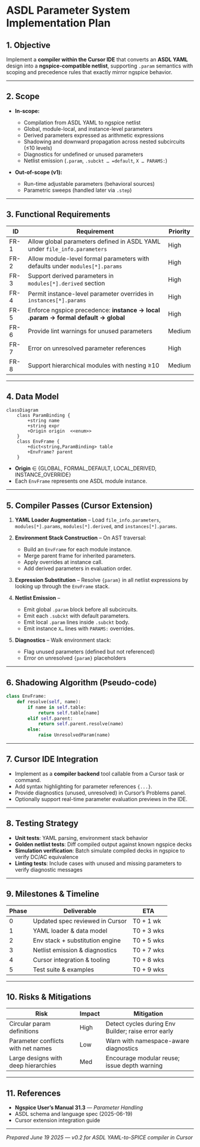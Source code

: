 # ASDL Parameter System Implementation Plan

## 1. Objective

Implement a **compiler within the Cursor IDE** that converts an **ASDL YAML** design into a **ngspice-compatible netlist**, supporting `.param` semantics with scoping and precedence rules that exactly mirror ngspice behavior.

---

## 2. Scope

* **In-scope:**

  * Compilation from ASDL YAML to ngspice netlist
  * Global, module-local, and instance-level parameters
  * Derived parameters expressed as arithmetic expressions
  * Shadowing and downward propagation across nested subcircuits (≤10 levels)
  * Diagnostics for undefined or unused parameters
  * Netlist emission (`.param`, `.subckt … =default`, `X … PARAMS:`)
* **Out-of-scope (v1):**

  * Run-time adjustable parameters (behavioral sources)
  * Parametric sweeps (handled later via `.step`)

---

## 3. Functional Requirements

| ID   | Requirement                                                                       | Priority |
| ---- | --------------------------------------------------------------------------------- | -------- |
| FR-1 | Allow global parameters defined in ASDL YAML under `file_info.parameters`         | High     |
| FR-2 | Allow module-level formal parameters with defaults under `modules[*].params`      | High     |
| FR-3 | Support derived parameters in `modules[*].derived` section                        | High     |
| FR-4 | Permit instance-level parameter overrides in `instances[*].params`                | High     |
| FR-5 | Enforce ngspice precedence: **instance → local .param → formal default → global** | High     |
| FR-6 | Provide lint warnings for unused parameters                                       | Medium   |
| FR-7 | Error on unresolved parameter references                                          | High     |
| FR-8 | Support hierarchical modules with nesting ≥10                                     | Medium   |

---

## 4. Data Model

```mermaid
classDiagram
    class ParamBinding {
        +string name
        +string expr
        +Origin origin  <<enum>>
    }
    class EnvFrame {
        +dict<string,ParamBinding> table
        +EnvFrame? parent
    }
```

* **Origin** ∈ {GLOBAL, FORMAL\_DEFAULT, LOCAL\_DERIVED, INSTANCE\_OVERRIDE}
* Each `EnvFrame` represents one ASDL module instance.

---

## 5. Compiler Passes (Cursor Extension)

1. **YAML Loader Augmentation** – Load `file_info.parameters`, `modules[*].params`, `modules[*].derived`, and `instances[*].params`.
2. **Environment Stack Construction** – On AST traversal:

   * Build an `EnvFrame` for each module instance.
   * Merge parent frame for inherited parameters.
   * Apply overrides at instance call.
   * Add derived parameters in evaluation order.
3. **Expression Substitution** – Resolve `{param}` in all netlist expressions by looking up through the `EnvFrame` stack.
4. **Netlist Emission** –

   * Emit global `.param` block before all subcircuits.
   * Emit each `.subckt` with default parameters.
   * Emit local `.param` lines inside `.subckt` body.
   * Emit instance `X…` lines with `PARAMS:` overrides.
5. **Diagnostics** – Walk environment stack:

   * Flag unused parameters (defined but not referenced)
   * Error on unresolved `{param}` placeholders

---

## 6. Shadowing Algorithm (Pseudo-code)

```python
class EnvFrame:
    def resolve(self, name):
        if name in self.table:
            return self.table[name]
        elif self.parent:
            return self.parent.resolve(name)
        else:
            raise UnresolvedParam(name)
```

---

## 7. Cursor IDE Integration

* Implement as a **compiler backend** tool callable from a Cursor task or command.
* Add syntax highlighting for parameter references `{...}`.
* Provide diagnostics (unused, unresolved) in Cursor’s Problems panel.
* Optionally support real-time parameter evaluation previews in the IDE.

---

## 8. Testing Strategy

* **Unit tests**: YAML parsing, environment stack behavior
* **Golden netlist tests**: Diff compiled output against known ngspice decks
* **Simulation verification**: Batch simulate compiled decks in ngspice to verify DC/AC equivalence
* **Linting tests**: Include cases with unused and missing parameters to verify diagnostic messages

---

## 9. Milestones & Timeline

| Phase | Deliverable                     | ETA        |
| ----- | ------------------------------- | ---------- |
| 0     | Updated spec reviewed in Cursor | T0 + 1 wk  |
| 1     | YAML loader & data model        | T0 + 3 wks |
| 2     | Env stack + substitution engine | T0 + 5 wks |
| 3     | Netlist emission & diagnostics  | T0 + 7 wks |
| 4     | Cursor integration & tooling    | T0 + 8 wks |
| 5     | Test suite & examples           | T0 + 9 wks |

---

## 10. Risks & Mitigations

| Risk                                | Impact | Mitigation                                          |
| ----------------------------------- | ------ | --------------------------------------------------- |
| Circular param definitions          | High   | Detect cycles during Env Builder; raise error early |
| Parameter conflicts with net names  | Low    | Warn with namespace-aware diagnostics               |
| Large designs with deep hierarchies | Med    | Encourage modular reuse; issue depth warning        |

---

## 11. References

* **Ngspice User’s Manual 31.3** — *Parameter Handling*
* ASDL schema and language spec (2025-06-19)
* Cursor extension integration guide

---

*Prepared June 19 2025 — v0.2 for ASDL YAML-to-SPICE compiler in Cursor*

